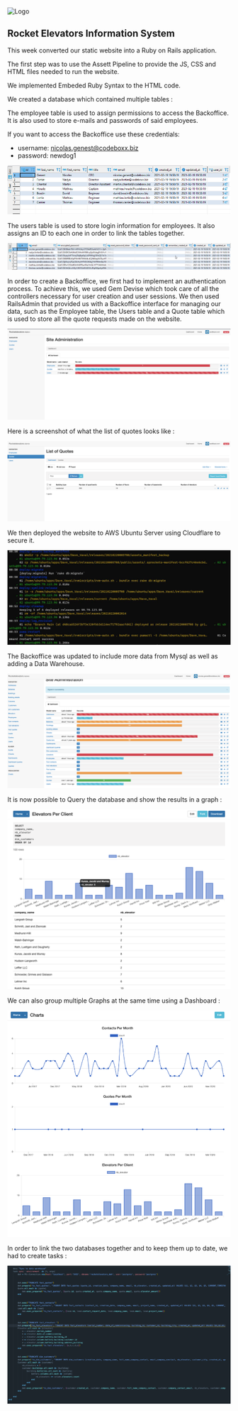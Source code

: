 <img align="center" src="https://rocketelevators-yt.com/assets/RocketElevators_images/clear_logo.png"  alt="Logo" width="850" height="200">


## Rocket Elevators Information System ##

This week converted our static website into a Ruby on Rails application.

The first step was to use the Assett Pipeline to provide the JS, CSS and HTML files needed to run the website. 

We implemented Embeded Ruby Syntax to the HTML code.

We created a database which contained multiple tables :

The employee table is used to assign permissions to access the Backoffice. It is also used to store e-mails and passwords of said employees.

If you want to access the Backoffice use these credentials:

- username: nicolas.genest@codeboxx.biz
- password: newdog1


![](2021-02-19-19-06-57.png)


The users table is used to store login information for employees. It also assigns an ID to each one in order to link the tables together.


![](2021-02-19-19-09-22.png)


In order to create a Backoffice, we first had to implement an authentication process. To achieve this, we used Gem Devise which took care of all the controllers necessary for user creation and user sessions. We then used RailsAdmin that provided us with a Backoffice interface for managing our data, such as the Employee table, the Users table and a Quote table which is used to store all the quote requests made on the website.


![](2021-02-19-19-31-26.png)


Here is a screenshot of what the list of quotes looks like :

![](2021-02-19-19-30-54.png)


We then deployed the website to AWS Ubuntu Server using Cloudflare to secure it.


![](2021-02-19-20-11-28.png)


The Backoffice was updated to include more data from Mysql as well as adding a Data Warehouse.

![](2021-02-26-17-48-58.png)

It is now possible to Query the database and show the results in a graph :

![](2021-02-26-17-52-10.png)

We can also group multiple Graphs at the same time using a Dashboard :

![](2021-02-26-17-53-32.png)

In order to link the two databases together and to keep them up to date, we had to create tasks :

![](2021-02-26-17-55-30.png)
